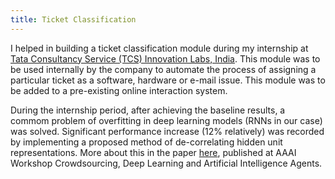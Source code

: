 ```yaml
---
title: Ticket Classification
---
```


I helped in building a ticket classification module during my internship at [Tata Consultancy Service (TCS) Innovation Labs, India](https://www.tcs.com/research-and-innovation). This module was to be used internally by the company to automate the process of assigning a particular ticket as a software, hardware or e-mail issue. This module was to be added to a pre-existing online interaction system.   

During the internship period, after achieving the baseline results, a commom problem of overfitting in deep learning models (RNNs in our case) was solved. Significant performance increase (12% relatively) was recorded by implementing a proposed method of de-correlating hidden unit representations. More about this in the paper [here](https://www.aaai.org/ocs/index.php/WS/AAAIW17/paper/download/15145/14699), published at AAAI Workshop Crowdsourcing, Deep Learning and Artificial Intelligence Agents.
